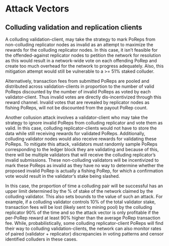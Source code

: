 # Attack Vectors

## Colluding validation and replication clients

A colluding validation-client, may take the strategy to mark PoReps from non-colluding replicator nodes as invalid as an attempt to maximize the rewards for the colluding replicator nodes. In this case, it isn’t feasible for the offended-against replicator nodes to petition the network for resolution as this would result in a network-wide vote on each offending PoRep and create too much overhead for the network to progress adequately. Also, this mitigation attempt would still be vulnerable to a &gt;= 51% staked colluder.

Alternatively, transaction fees from submitted PoReps are pooled and distributed across validation-clients in proportion to the number of valid PoReps discounted by the number of invalid PoReps as voted by each validator-client. Thus invalid votes are directly dis-incentivized through this reward channel. Invalid votes that are revealed by replicator nodes as fishing PoReps, will not be discounted from the payout PoRep count.

Another collusion attack involves a validator-client who may take the strategy to ignore invalid PoReps from colluding replicator and vote them as valid. In this case, colluding replicator-clients would not have to store the data while still receiving rewards for validated PoReps. Additionally, colluding validator nodes would also receive rewards for validating these PoReps. To mitigate this attack, validators must randomly sample PoReps corresponding to the ledger block they are validating and because of this, there will be multiple validators that will receive the colluding replicator’s invalid submissions. These non-colluding validators will be incentivized to mark these PoReps as invalid as they have no way to determine whether the proposed invalid PoRep is actually a fishing PoRep, for which a confirmation vote would result in the validator’s stake being slashed.

In this case, the proportion of time a colluding pair will be successful has an upper limit determined by the % of stake of the network claimed by the colluding validator. This also sets bounds to the value of such an attack. For example, if a colluding validator controls 10% of the total validator stake, transaction fees will be lost \(likely sent to mining pool\) by the colluding replicator 90% of the time and so the attack vector is only profitable if the per-PoRep reward at least 90% higher than the average PoRep transaction fee. While, probabilistically, some colluding replicator-client PoReps will find their way to colluding validation-clients, the network can also monitor rates of paired \(validator + replicator\) discrepancies in voting patterns and censor identified colluders in these cases.

